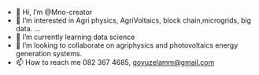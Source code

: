 - 👋 Hi, I’m @Mno-creator
- 👀 I’m interested in Agri physics, AgriVoltaics, block chain,microgrids, big data. ...
- 🌱 I’m currently learning data science 
- 💞️ I’m looking to collaborate on agriphysics and photovoltaics energy generation systems. 
- 📫 How to reach me 082 367 4685, govuzelamm@gmail.com
<!---
Mno-creator/Mno-creator is a ✨ special ✨ repository because its `README.md` (this file) appears on your GitHub profile.
You can click the Preview link to take a look at your changes.
--->
